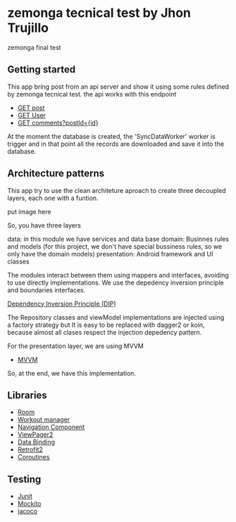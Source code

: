 # zemonga tecnical test by Jhon Trujillo
zemonga final test

## Getting started
This app bring post from an api server and show it using some rules defined by zemonga tecnical test.
the api works with this endpoint 

* [GET post](https://jsonplaceholder.typicode.com/posts) 
* [GET User](https://jsonplaceholder.typicode.com/users) 
* [GET comments?postId={id}](https://jsonplaceholder.typicode.com/comments?postId=1) 

At the moment the database is created, the 'SyncDataWorker' worker is trigger and in that point all the records are downloaded and 
save it into the database.

## Architecture patterns

This app try to use the clean architeture aproach to create three decoupled layers, each one with a funtion. 

put image here 

So, you have three layers

data: in this module we have services and data base
domain: Businnes rules and models (for this project, we don't have special bussiness rules, so we only have the domain models)
presentation: Android framework and UI classes

The modules interact between them using mappers and interfaces, avoiding to use directly implementations. We use the depedency inversion
principle and boundaries interfaces.

[Dependency Inversion Principle (DIP)](https://stackify.com/dependency-inversion-principle/)

The Repository classes and viewModel implementations are injected using a factory strategy but It is easy to be replaced
with dagger2 or koin, because almost all clases respect the injection depedency pattern.

For the presentation layer, we are using MVVM
* [MVVM](https://developer.android.com/topic/libraries/architecture/viewmodel)

So, at the end, we have this implementation.



## Libraries
* [Room](https://developer.android.com/jetpack/androidx/releases/room)
* [Workout manager](https://developer.android.com/topic/libraries/architecture/workmanager/advanced/coroutineworker)
* [Navigation Component](https://developer.android.com/guide/navigation/navigation-getting-started)
* [ViewPager2](https://developer.android.com/jetpack/androidx/releases/viewpager2) 
* [Data Binding](https://developer.android.com/topic/libraries/data-binding) 
* [Retrofit2](https://square.github.io/retrofit/)
* [Coroutines](https://developer.android.com/kotlin/coroutines)

## Testing
* [Junit](https://developer.android.com/training/testing/unit-testing/local-unit-tests)
* [Mockito](https://site.mockito.org/)
* [jacoco](https://www.eclemma.org/jacoco/)


